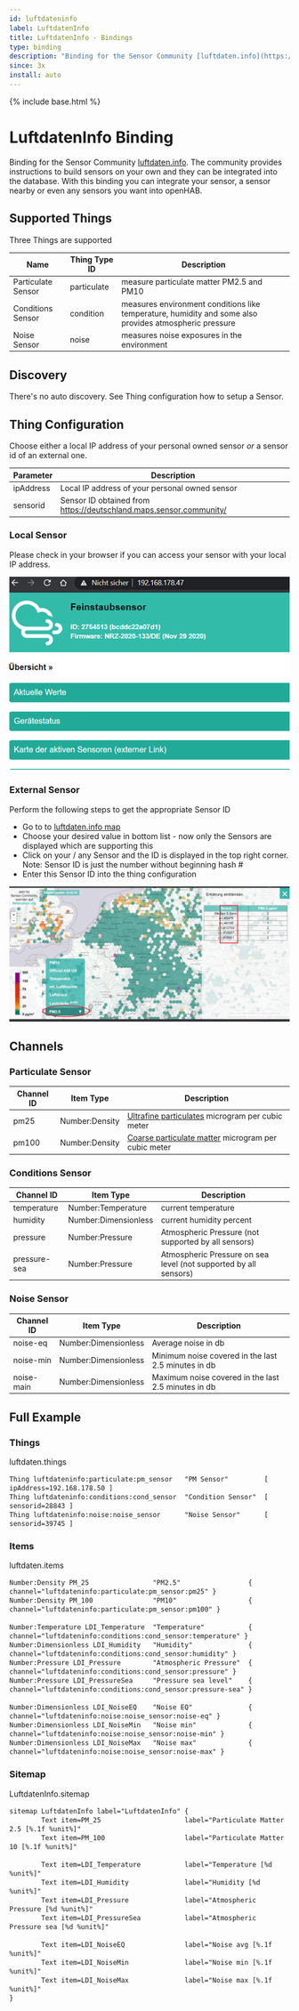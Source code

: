 ```yaml
---
id: luftdateninfo
label: LuftdatenInfo
title: LuftdatenInfo - Bindings
type: binding
description: "Binding for the Sensor Community [luftdaten.info](https://luftdaten.info/). The community provides instructions to build sensors on your own and they can be integrated into the database."
since: 3x
install: auto
---
```


<!-- Attention authors: Do not edit directly. Please add your changes to the appropriate source repository -->

{% include base.html %}

# LuftdatenInfo Binding

Binding for the Sensor Community [luftdaten.info](https://luftdaten.info/). The community provides instructions to build sensors on your own and they can be integrated into the database.
With this binding you can integrate your sensor, a sensor nearby or even any sensors you want into openHAB.

## Supported Things

Three Things are supported

| Name               | Thing Type ID | Description                                                                                            |
|--------------------|---------------|--------------------------------------------------------------------------------------------------------|
| Particulate Sensor | particulate   | measure particulate matter PM2.5 and PM10                                                              |
| Conditions Sensor  | condition     | measures environment conditions like temperature, humidity and some also provides atmospheric pressure |
| Noise Sensor       | noise         | measures noise exposures in the environment                                                            |

## Discovery

There's no auto discovery. See Thing configuration how to setup a Sensor.

## Thing Configuration

Choose either a local IP address of your personal owned sensor _or_ a sensor id of an external one.

| Parameter       | Description                                                          |
|-----------------|----------------------------------------------------------------------|
| ipAddress       | Local IP address of your personal owned sensor                       |
| sensorid        | Sensor ID obtained from https://deutschland.maps.sensor.community/   |

### Local Sensor

Please check in your browser if you can access your sensor with your local IP address.

![Luftdaten.info Logo](doc/local-sensor.png)

### External Sensor

Perform the following steps to get the appropriate Sensor ID

* Go to to [luftdaten.info map](https://deutschland.maps.sensor.community/)
* Choose your desired value in bottom list - now only the Sensors are displayed which are supporting this
* Click on your / any Sensor and the ID is displayed in the top right corner. Note: Sensor ID is just the number without beginning hash #
* Enter this Sensor ID into the thing configuration

![Luftdaten.info Logo](doc/LuftdatenInfo-Map.png)

## Channels

### Particulate Sensor 

| Channel ID           | Item Type            | Description                              |
|----------------------|----------------------|------------------------------------------|
| pm25                 | Number:Density       | [Ultrafine particulates](https://en.wikipedia.org/wiki/Particulates#Size,_shape_and_solubility_matter) microgram per cubic meter |
| pm100                | Number:Density       | [Coarse particulate matter](https://en.wikipedia.org/wiki/Particulates#Size,_shape_and_solubility_matter) microgram per cubic meter  |

### Conditions Sensor 

| Channel ID           | Item Type            | Description                              |
|----------------------|----------------------|------------------------------------------|
| temperature          | Number:Temperature   | current temperature                      |
| humidity             | Number:Dimensionless | current humidity percent                 |
| pressure             | Number:Pressure      | Atmospheric Pressure (not supported by all sensors) |
| pressure-sea         | Number:Pressure      | Atmospheric Pressure on sea level (not supported by all sensors)  |


### Noise Sensor 

| Channel ID           | Item Type            | Description                                          |
|----------------------|----------------------|------------------------------------------------------|
| noise-eq             | Number:Dimensionless | Average noise in db                                  |
| noise-min            | Number:Dimensionless | Minimum noise covered in the last 2.5 minutes in db  |
| noise-main           | Number:Dimensionless | Maximum noise covered in the last 2.5 minutes in db  |


## Full Example

### Things

luftdaten.things

```
Thing luftdateninfo:particulate:pm_sensor   "PM Sensor"         [ ipAddress=192.168.178.50 ]
Thing luftdateninfo:conditions:cond_sensor  "Condition Sensor"  [ sensorid=28843 ]
Thing luftdateninfo:noise:noise_sensor      "Noise Sensor"      [ sensorid=39745 ]
```

### Items

luftdaten.items

```
Number:Density PM_25                "PM2.5"                 { channel="luftdateninfo:particulate:pm_sensor:pm25" } 
Number:Density PM_100               "PM10"                  { channel="luftdateninfo:particulate:pm_sensor:pm100" } 

Number:Temperature LDI_Temperature  "Temperature"           { channel="luftdateninfo:conditions:cond_sensor:temperature" } 
Number:Dimensionless LDI_Humidity   "Humidity"              { channel="luftdateninfo:conditions:cond_sensor:humidity" } 
Number:Pressure LDI_Pressure        "Atmospheric Pressure"  { channel="luftdateninfo:conditions:cond_sensor:pressure" } 
Number:Pressure LDI_PressureSea     "Pressure sea level"    { channel="luftdateninfo:conditions:cond_sensor:pressure-sea" } 

Number:Dimensionless LDI_NoiseEQ    "Noise EQ"              { channel="luftdateninfo:noise:noise_sensor:noise-eq" } 
Number:Dimensionless LDI_NoiseMin   "Noise min"             { channel="luftdateninfo:noise:noise_sensor:noise-min" } 
Number:Dimensionless LDI_NoiseMax   "Noise max"             { channel="luftdateninfo:noise:noise_sensor:noise-max" } 
```

### Sitemap

LuftdatenInfo.sitemap

```
sitemap LuftdatenInfo label="LuftdatenInfo" {
        Text item=PM_25                     label="Particulate Matter 2.5 [%.1f %unit%]"    
        Text item=PM_100                    label="Particulate Matter 10 [%.1f %unit%]"     

        Text item=LDI_Temperature           label="Temperature [%d %unit%]"     
        Text item=LDI_Humidity              label="Humidity [%d %unit%]"    
        Text item=LDI_Pressure              label="Atmospheric Pressure [%d %unit%]"    
        Text item=LDI_PressureSea           label="Atmospheric Pressure sea [%d %unit%]"    
                                            
        Text item=LDI_NoiseEQ               label="Noise avg [%.1f %unit%]"     
        Text item=LDI_NoiseMin              label="Noise min [%.1f %unit%]"     
        Text item=LDI_NoiseMax              label="Noise max [%.1f %unit%]"     
}
```
